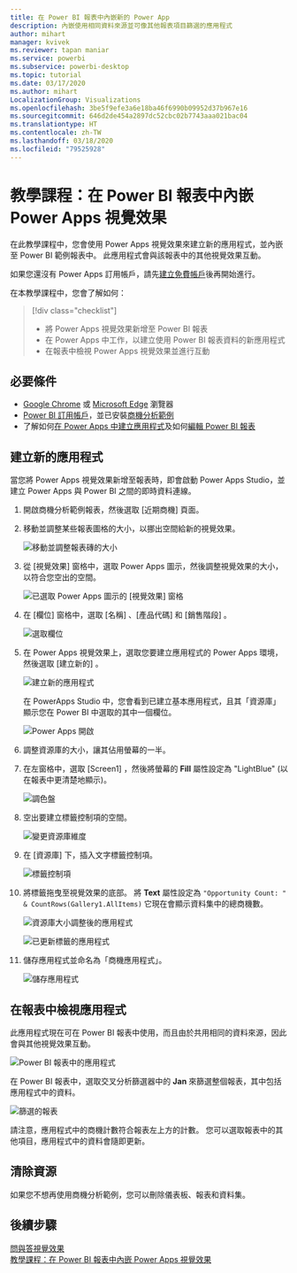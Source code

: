 ```yaml
---
title: 在 Power BI 報表中內嵌新的 Power App
description: 內嵌使用相同資料來源並可像其他報表項目篩選的應用程式
author: mihart
manager: kvivek
ms.reviewer: tapan maniar
ms.service: powerbi
ms.subservice: powerbi-desktop
ms.topic: tutorial
ms.date: 03/17/2020
ms.author: mihart
LocalizationGroup: Visualizations
ms.openlocfilehash: 3be5f9efe3a6e18ba46f6990b09952d37b967e16
ms.sourcegitcommit: 646d2de454a2897dc52cbc02b7743aaa021bac04
ms.translationtype: HT
ms.contentlocale: zh-TW
ms.lasthandoff: 03/18/2020
ms.locfileid: "79525928"
---
```

# <a name="tutorial-embed-a-power-apps-visual-in-a-power-bi-report"></a>教學課程：在 Power BI 報表中內嵌 Power Apps 視覺效果

在此教學課程中，您會使用 Power Apps 視覺效果來建立新的應用程式，並內嵌至 Power BI 範例報表中。 此應用程式會與該報表中的其他視覺效果互動。

如果您還沒有 Power Apps 訂用帳戶，請先[建立免費帳戶](https://web.powerapps.com/signup?redirect=marketing&email=)後再開始進行。

在本教學課程中，您會了解如何：
> [!div class="checklist"]
> * 將 Power Apps 視覺效果新增至 Power BI 報表
> * 在 Power Apps 中工作，以建立使用 Power BI 報表資料的新應用程式
> * 在報表中檢視 Power Apps 視覺效果並進行互動

## <a name="prerequisites"></a>必要條件

* [Google Chrome](https://www.google.com/chrome/browser/) 或 [Microsoft Edge](https://www.microsoft.com/windows/microsoft-edge) 瀏覽器
* [Power BI 訂用帳戶](https://docs.microsoft.com/power-bi/service-self-service-signup-for-power-bi)，並已安裝[商機分析範例](https://docs.microsoft.com/power-bi/sample-opportunity-analysis#get-the-content-pack-for-this-sample)
* 了解如何[在 Power Apps 中建立應用程式](https://docs.microsoft.com/powerapps/maker/canvas-apps/data-platform-create-app-scratch)及如何[編輯 Power BI 報表](https://docs.microsoft.com/power-bi/service-the-report-editor-take-a-tour)



## <a name="create-a-new-app"></a>建立新的應用程式
當您將 Power Apps 視覺效果新增至報表時，即會啟動 Power Apps Studio，並建立 Power Apps 與 Power BI 之間的即時資料連線。

1. 開啟商機分析範例報表，然後選取 [近期商機]  頁面。 


2. 移動並調整某些報表圖格的大小，以挪出空間給新的視覺效果。

    ![移動並調整報表磚的大小](media/power-bi-visualization-powerapp/power-bi-report-page.jpg)

2. 從 [視覺效果] 窗格中，選取 Power Apps 圖示，然後調整視覺效果的大小，以符合您空出的空間。

    ![已選取 Power Apps 圖示的 [視覺效果] 窗格](media/power-bi-visualization-powerapp/power-bi-powerapps-icon.jpg)

3. 在 [欄位]  窗格中，選取 [名稱]  、[產品代碼]  和 [銷售階段]  。 

    ![選取欄位](media/power-bi-visualization-powerapp/power-bi-fields.jpg)

4. 在 Power Apps 視覺效果上，選取您要建立應用程式的 Power Apps 環境，然後選取 [建立新的]  。

    ![建立新的應用程式](media/power-bi-visualization-powerapp/power-bi-create-new-powerapp.png)

    在 PowerApps Studio 中，您會看到已建立基本應用程式，且其「資源庫」  顯示您在 Power BI 中選取的其中一個欄位。

    ![Power Apps 開啟](media/power-bi-visualization-powerapp/power-bi-power-app.png)

5.  調整資源庫的大小，讓其佔用螢幕的一半。 

6. 在左窗格中，選取 [Screen1]  ，然後將螢幕的 **Fill** 屬性設定為 "LightBlue" (以在報表中更清楚地顯示)。

    ![調色盤](media/power-bi-visualization-powerapp/power-bi-powerapps-fill.png)

6. 空出要建立標籤控制項的空間。 

    ![變更資源庫維度](media/power-bi-visualization-powerapp/power-bi-powerapps-gallery.png)


8. 在 [資源庫]  下，插入文字標籤控制項。

   ![標籤控制項](media/power-bi-visualization-powerapp/power-bi-label.png)

7. 將標籤拖曳至視覺效果的底部。 將 **Text** 屬性設定為 `"Opportunity Count: " & CountRows(Gallery1.AllItems)` 它現在會顯示資料集中的總商機數。

    ![資源庫大小調整後的應用程式](media/power-bi-visualization-powerapp/power-bi-power-app-label.png)

    ![已更新標籤的應用程式](media/power-bi-visualization-powerapp/power-bi-label-live.png)

7. 儲存應用程式並命名為「商機應用程式」。 

    ![儲存應用程式](media/power-bi-visualization-powerapp/power-bi-save-powerapp.png)


## <a name="view-the-app-in-the-report"></a>在報表中檢視應用程式
此應用程式現在可在 Power BI 報表中使用，而且由於共用相同的資料來源，因此會與其他視覺效果互動。

![Power BI 報表中的應用程式](media/power-bi-visualization-powerapp/power-bi-powerapps-visual.png)

在 Power BI 報表中，選取交叉分析篩選器中的 **Jan** 來篩選整個報表，其中包括應用程式中的資料。

![篩選的報表](media/power-bi-visualization-powerapp/power-bi-last.png)

請注意，應用程式中的商機計數符合報表左上方的計數。 您可以選取報表中的其他項目，應用程式中的資料會隨即更新。


## <a name="clean-up-resources"></a>清除資源
如果您不想再使用商機分析範例，您可以刪除儀表板、報表和資料集。


## <a name="next-steps"></a>後續步驟
[問與答視覺效果](power-bi-visualization-types-for-reports-and-q-and-a.md)    
[教學課程：在 Power BI 報表中內嵌 Power Apps 視覺效果](https://docs.microsoft.com/powerapps/maker/canvas-apps/powerapps-custom-visual)